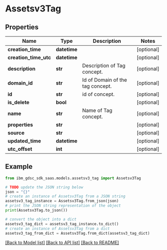 # Assetsv3Tag


## Properties

Name | Type | Description | Notes
------------ | ------------- | ------------- | -------------
**creation_time** | **datetime** |  | [optional] 
**creation_time_utc** | **datetime** |  | [optional] 
**description** | **str** | Description of Tag concept. | [optional] 
**domain_id** | **str** | Id of  Domain of the tag concept. | [optional] 
**id** | **str** | id of  concept. | [optional] 
**is_delete** | **bool** |  | [optional] 
**name** | **str** | Name of Tag concept. | [optional] 
**properties** | **str** |  | [optional] 
**source** | **str** |  | [optional] 
**updated_time** | **datetime** |  | [optional] 
**utc_offset** | **int** |  | [optional] 

## Example

```python
from ibm_gdsc_sdk_saas.models.assetsv3_tag import Assetsv3Tag

# TODO update the JSON string below
json = "{}"
# create an instance of Assetsv3Tag from a JSON string
assetsv3_tag_instance = Assetsv3Tag.from_json(json)
# print the JSON string representation of the object
print(Assetsv3Tag.to_json())

# convert the object into a dict
assetsv3_tag_dict = assetsv3_tag_instance.to_dict()
# create an instance of Assetsv3Tag from a dict
assetsv3_tag_from_dict = Assetsv3Tag.from_dict(assetsv3_tag_dict)
```
[[Back to Model list]](../README.md#documentation-for-models) [[Back to API list]](../README.md#documentation-for-api-endpoints) [[Back to README]](../README.md)


